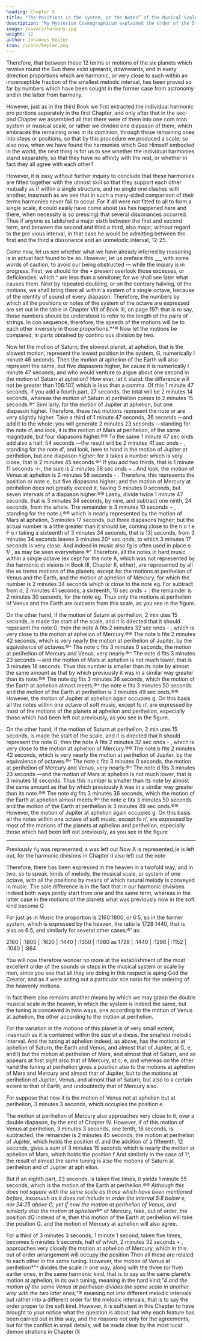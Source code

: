 ```yaml
---
heading: Chapter 5
title: "The Positions in the System, or the Notes” of the Musical Scale, and the Kinds of Melody, Hard and Soft, Have Been Expressed in the Apparent (to observers on the sun, so to speak) Planetary Motions."
description: "My Mysterium Cosmographicum explained the order of the 5 solids in the world"
image: /covers/harmony.jpg
weight: 12
author: Johannes Kepler
icon: /icons/kepler.png
---
```




Therefore, that between these 12 terms or motions of the six planets which revolve round the Sun there exist upwards, downwards, and in every direction proportions which are harmonic, or very close to such
within an imperceptible fraction of the smallest melodic interval, has
been proved so far by numbers which have been sought in the former
case from astronomy and in the latter from harmony.

However, just as in the third Book we first extracted the individual harmonic pro­
portions separately in the first Chapter, and only after that in the sec­
ond Chapter we assembled all that there were of them into one com­
mon system or musical scale, or rather we divided one diapason of
them, which embraces the remaining ones in its dominion, through
those remaining ones into steps or positions, so that by this procedure
we produced a scale; so also now, when we have found the harmonies
which God Himself embodied in the world, the next thing is for us
to see whether the individual harmonies stand separately, so that they
have no affinity with the rest, or whether in fact they all agree with
each other? 

However, it is easy without further inquiry to conclude that these harmonies are fitted together with the utmost skill so that they support each other mutually as if within a single structure, and no single one clashes with another, inasmuch as we see that in such a many-sided comparison of their terms harmonies never fail to occur.
For if all were not fitted to all to form a single scale, it could easily
have come about (as has happened here and there, when necessity
is so pressing) that several dissonances occurred. Thus if anyone es­
tablished a major sixth between the first and second term, and between
the second and third a third, also major, without regard to the pre­
vious interval, in that case he would be admitting between the first
and the third a dissonance and an unmelodic interval, 12-25.

Come now, let us see whether what we have already inferred by
reasoning is in actual fact found to be so. However, let us preface this
___ with some words of caution, to avoid our being obstructed
—
while the inquiry is in progress. First, we should for the
•
present overlook those excesses, or deficiencies, which
^
are less than a semitone; for we shall see later what causes
them. Next by repeated doubling, or on the contrary halving, of the
motions, we shall bring them all within a system of a single octave,
because of the identity of sound of every diapason.
Therefore, the numbers by which all the positions or notes of the
system of the octave are expressed are set out in the table in Chapter
VIII of Book III, on page 197: that is to say, those numbers should
be understood to refer to the length of the pairs of strings. In con­
sequence, therefore, the speeds of the motions will be to each other
inversely in those proportions.*^®
Now let the motions be compared, in parts obtained by continu­
ous division by two.


Now let the motion of Saturn, the slowest planet, at aphelion, that
is the slowest motion, represent the lowest position in the system, G,
numerically I minute 46 seconds. Then the motion at aphelion of
the Earth will also represent the same, but five diapasons higher, be­
cause it is numerically I minute 47 seconds; and who would venture
to argue about one second in the motion of Saturn at aphelion? How­
ever, let it stand: the difference will not be greater than 106:107, which
is less than a comma. Of this 1 minute 47 seconds, if you add a fourth
part, 27 seconds, the total will be 2 minutes 14 seconds, whereas the
motion of Saturn at perihelion comes to 2 minutes 15 seconds.®^ Simi­
larly, for the motion of Jupiter at aphelion, but one diapason higher.
Therefore, these two motions represent the note or are very slightly
higher. Take a third of 1 minute 47 seconds, 36 seconds —and add it
to the whole: you will generate 2 minutes 23 seconds —standing for
the note c\ and look, it is the motion of Mars at perihelion, of the same
magnitude, but four diapasons higher.®® To the same 1 minute 47 sec­
onds add also a half, 54 seconds —the result will be 2 minutes 41 sec­
onds - , standing for the note d', and look, here to hand is the motion
of Jupiter at perihelion, but one diapason higher: for it takes a number
which is very close, that is 2 minutes 45 seconds.®^ If you add two
thirds, that is 1 minute 11 seconds -i-, the sum is 2 minutes 58 sec­
onds + . And look, the motion of Venus at aphelion is 2 minutes 58
seconds - . Therefore, this represents the position or note e, but five
diapasons higher; and the motion of Mercury at perihelion does not
greatly exceed it, having 3 minutes 0 seconds, but seven intervals of
a diapason higher.®® Lastly, divide twice 1 minute 47 seconds, that is
3 minutes 34 seconds, by nine, and subtract one ninth, 24 seconds,
from the whole. The remainder is 3 minutes 10 seconds + , standing
for the note /,®® which is nearly represented by the motion of Mars at aphelion, 3 minutes 17 seconds, but three diapasons higher; but
the actual number is a little greater than it should be, coming close
to the n o t e F o r taking a sixteenth of 3 minutes 34 seconds, that
is 13| seconds, from 3 minutes 34 seconds leaves 3 minutes 20^ sec­
onds, to which 3 minutes 17 seconds is very close. And indeed in music
also fg is often used in place o f/ , as may be seen everywhere.®^
Therefore, all the notes in hard music within a single octave (ex­
cept for the note A, which was not represented by the harmonic di­
visions in Book III, Chapter II, either), are represented by all the ex­
treme motions of the planets, except for the motions at perihelion
of Venus and the Earth, and the motion at aphelion of Mercury, for
which the number is 2 minutes 34 seconds which is close to the note
eg. For subtract from d, 2 minutes 41 seconds, a sixteenth, 10 sec­
onds + : the remainder is 2 minutes 30 seconds, for the note eg. Thus
only the motions at perihelion of Venus and the Earth are outcasts
from this scale, as you see in the figure.

On the other hand, if the motion of Saturn at perihelion, 2 min­
utes 15 seconds, is made the start of the scale, and it is directed that
it should represent the note G; then the note A fits 2 minutes 32 sec­
onds - , which is very close to the motion at aphelion of Mercury.®®
The note b fits 2 minutes 42 seconds, which is very nearly the motion at perihelion of Jupiter, by the equivalence of octaves.®^ The note c
fits 3 minutes 0 seconds, the motion at perihelion of Mercury and
Venus, very nearly.®^ The note d fits 3 minutes 23 seconds —and the
motion of Mars at aphelion is not much lower, that is 3 minutes 18
seconds. Thus this number is smaller than its note by almost the same
amount as that by which previously it was in a similar way greater than
its note.®® The note dg fits 3 minutes 36 seconds, which the motion
of the Earth at aphelion almost meets;®^ the note e fits 3 minutes 50
seconds and the motion of the Earth at perihelion is 3 minutes 49 sec­
onds.®® However, the motion of Jupiter at aphelion again occupies g.
On this basis all the notes within one octave of soft music, except
fo r/, are expressed by most of the motions of the planets at aphelion
and perihelion, especially those which had been left out previously,
as you see in the figure. 

On the other hand, if the motion of Saturn at perihelion, 2 min­
utes 15 seconds, is made the start of the scale, and it is directed that
it should represent the note G; then the note A fits 2 minutes 32 sec­
onds - , which is very close to the motion at aphelion of Mercury.®®
The note b fits 2 minutes 42 seconds, which is very nearly the motion at perihelion of Jupiter, by the equivalence of octaves.®^ The note c
fits 3 minutes 0 seconds, the motion at perihelion of Mercury and
Venus, very nearly.®^ The note d fits 3 minutes 23 seconds —and the
motion of Mars at aphelion is not much lower, that is 3 minutes 18
seconds. Thus this number is smaller than its note by almost the same
amount as that by which previously it was in a similar way greater than
its note.®® The note dg fits 3 minutes 36 seconds, which the motion
of the Earth at aphelion almost meets;®^ the note e fits 3 minutes 50
seconds and the motion of the Earth at perihelion is 3 minutes 49 sec­
onds.®® However, the motion of Jupiter at aphelion again occupies g.
On this basis all the notes within one octave of soft music, except
fo r/, are expressed by most of the motions of the planets at aphelion
and perihelion, especially those which had been left out previously,
as you see in the figure

---


Previously `fg` was represented, `A` was left out Now A is represented,/e is left out, for the harmonic divisions in Chapter II also left out the note

Therefore, there has been expressed in the heaven in a twofold
way, and in two, so to speak, kinds of melody, the musical scale, or system of one octave, with all the positions by means of which natural melody is conveyed in music. The sole difference is in the fact that
in our harmonic divisions indeed both ways jointly start from one
and the same term, whereas in the latter case in the motions of the
planets what was previously now in the soft kind become G


For just as in Music the proportion is 2160:1800, or 6:5, so in the
former system, which is expressed by the heaven, the ratio is 1728:1440,
that is also as 6:5, and similarly for several other cases:®’
as:

2160 | :1800 | :1620 | :1440 | :1350 | :1080
as 1728 | :1440 | :1296 | :1152 | :1080 | :864

You will now therefore wonder no more at the establishment of
the most excellent order of the sounds or steps in the musical system
or scale by men, since you see that all they are doing in this respect
is aping God the Creator, and as it were acting out a particular sce­
nario for the ordering of the heavenly motions.


In fact there also remains another means by which we may grasp the double musical scale in the heaven, in which the system is indeed the same, but the tuning is conceived in twin ways, one according to the motion of Venus at aphelion, the other according to the motion at perihelion. 

For the variation in the motions of this planet is of very small extent, inasmuch as it is contained within the size of a diesis, the smallest melodic interval. And the tuning at aphelion indeed, as above, has the motions at aphelion of Saturn, the Earth and Venus, and almost that of Jupiter, at G, e, and I) but the motion at perihelion of Mars, and almost that of Saturn, and as appears at first sight also that of Mercury, at c, e, and whereas on the other hand the tuning at perihelion gives a position also to the motions at aphelion of Mars and Mercury and almost that of Jupiter, but to the motions at perihelion of Jupiter, Venus, and almost that of Saturn, but also to a certain extent to that of Earth, and undoubtedly that of Mercury also. 

For suppose that now it is the motion of Venus not at aphelion but at perihelion, 3 minutes 3 seconds, which occupies the position e. 

The motion at perihelion of Mercury also approaches very close to it, over a double diapason, by the end of Chapter IV. However, if of this motion of Venus at perihelion, 3 minutes 3 seconds, one tenth, 18 seconds, is subtracted, the remainder is 2 minutes 45 seconds, the motion at perihelion of Jupiter, which holds the position d\ and the addition of a fifteenth, 12 seconds, gives a sum of 3 minutes 15 seconds which is nearly the motion at aphelion of Mars, which holds the position
f And similarly in the case of 1^, the result of almost the same tuning
is also the motions of Saturn at perihelion and of Jupiter at aph­
elion.

But if an eighth part, 23 seconds, is taken five times, it yields 1 minute 55 seconds, which is the motion of the Earth at perihelion.*®® Although this does not square with the same scale as those which have been mentioned before, inasmuch as it does not include in order the interval 5:8 below e, nor 24:25 above G, yet if now the motion at perihelion of Venus, and similarly also the motion at aphelion*®* of Mercury, take, out of order, the position dQ instead of
e, then this motion of the Earth at perihelion will take the position
G, and the motion of Mercury at aphelion will also agree. 

For a third of 3 minutes 3 seconds, 1 minute 1 second, taken five times, becomes 5 minutes 5 seconds, half of which, 2 minutes 32 seconds + , approaches very closely the motion at aphelion of Mercury, which in this out of
order arrangement will occupy the position
Then all these are
related to each other in the same tuning. However, the motion of Venus
at perihelion*"^ divides the scale in one way, along with the three (or
five) earlier ones, in the same harmonic kind, that is to say as the same
planet’s motion at aphelion, in its own tuning, meaning in the hard
kind;*"4 and the motion of the same Venus at perihelion divides the
same scale in another way with the two later ones,*"® meaning not into
different melodic intervals but rather into a different order for the
melodic intervals, that is to say the order proper to the soft kind.
However, it is sufficient in this Chapter to have brought to your
notice what the question is about; but why each feature has been carried
out in this way, and the reasons not only for the agreements, but for
the conflict in small details, will be made clear by the most lucid demon­
strations in Chapter IX